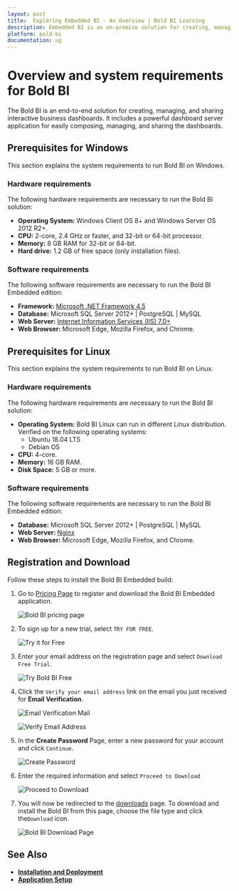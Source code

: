 ```yaml
---
layout: post
title:  Exploring Embedded BI - An Overview | Bold BI Learning
description: Embedded BI is an on-premise solution for creating, managing and sharing interactive business dashboards.
platform: bold-bi
documentation: ug
---
```


# Overview and system requirements for Bold BI

The Bold BI is an end-to-end solution for creating, managing, and sharing interactive business dashboards. It includes a powerful dashboard server application for easily composing, managing, and sharing the dashboards.

## Prerequisites for Windows

This section explains the system requirements to run Bold BI on Windows. 

### Hardware requirements
     
The following hardware requirements are necessary to run the Bold BI solution:
* **Operating System:**  Windows Client OS 8+ and Windows Server OS 2012 R2+.
* **CPU:** 2-core, 2.4 GHz or faster, and 32-bit or 64-bit processor.
* **Memory:** 8 GB RAM for 32-bit or 64-bit.
* **Hard drive:** 1.2 GB of free space (only installation files).

### Software requirements

The following software requirements are necessary to run the Bold BI Embedded edition:
* **Framework:** [Microsoft .NET Framework 4.5](https://www.microsoft.com/en-in/download/details.aspx?id=30653)
* **Database:** Microsoft SQL Server 2012+ \| PostgreSQL \| MySQL
* **Web Server:** [Internet Information Services (IIS) 7.0+](https://en.wikipedia.org/wiki/Internet_Information_Services)
* **Web Browser:** Microsoft Edge, Mozilla Firefox, and Chrome.

## Prerequisites for Linux

This section explains the system requirements to run Bold BI on Linux. 

### Hardware requirements
     
The following hardware requirements are necessary to run the Bold BI solution:

* **Operating System:**  Bold BI Linux can run in different Linux distribution. Verified on the following operating systems:
    * Ubuntu 18.04 LTS
    * Debian OS
* **CPU:** 4-core.
* **Memory:** 16 GB RAM.
* **Disk Space:** 5 GB or more.

### Software requirements

The following software requirements are necessary to run the Bold BI Embedded edition:
* **Database:** Microsoft SQL Server 2012+ | PostgreSQL | MySQL
* **Web Server:** [Nginx](https://docs.microsoft.com/en-us/aspnet/core/host-and-deploy/linux-nginx?view=aspnetcore-3.1#install-nginx)
* **Web Browser:** Microsoft Edge, Mozilla Firefox, and Chrome.

## Registration and Download

Follow these steps to install the Bold BI Embedded build:

1. Go to [Pricing Page](https://www.boldbi.com/pricing) to register and download the Bold BI Embedded application.

    ![Bold BI pricing page](/static/assets/embedded/setup/embedded-edition-overview-images/bold-bi-pricing-page.png)
 
2. To sign up for a new trial, select `TRY FOR FREE`.

    ![Try it for Free](/static/assets/embedded/setup/embedded-edition-overview-images/try-for-free.png)

3. Enter your email address on the registration page and select `Download Free Trial`.

    ![Try Bold BI Free](/static/assets/embedded/setup/embedded-edition-overview-images/try-bold-bi-free-page.png)

4. Click the `Verify your email address` link on the email you just received for **Email Verification**.

     ![Email Verification Mail](/static/assets/embedded/setup/embedded-edition-overview-images/email-verification-mail-page.png)

     ![Verify Email Address](/static/assets/embedded/setup/embedded-edition-overview-images/verify-email-address-page.png)
    
5. In the **Create Password** Page, enter a new password for your account and click `Continue`.

     ![Create Password](/static/assets/embedded/setup/embedded-edition-overview-images/create-password.png)

6. Enter the required information and select `Proceed to Download`

     ![Proceed to Download](/static/assets/embedded/setup/embedded-edition-overview-images/proceed-to-download-page.png)
 
7. You will now be redirected to the [downloads](https://www.boldbi.com/account) page. To download and install the Bold BI from this page, choose the file type and click the`Download` icon.

    ![Bold BI Download Page](/static/assets/embedded/setup/embedded-edition-overview-images/bold-bi-download-page.png)

## See Also

* [**Installation and Deployment**](/embedded-bi/setup/deploying-in-windows/installation-and-deployment/)
* [**Application Setup**](/embedded-bi/application-startup/)